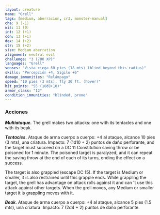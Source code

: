 ```yaml
---
layout: creature
name: "Grell"
tags: [medium, aberracion, cr3, monster-manual]
cha: 9 (-1)
wis: 11 (0)
int: 12 (+1)
con: 13 (+1)
dex: 14 (+2)
str: 15 (+2)
size: Medium aberration
alignment: neutral evil
challenge: "3 (700 XP)"
languages: "Grell"
senses: "Vista ciega 60 pies (18 mts) (blind beyond this radius)"
skills: "Percepción +4, Sigilo +6"
damage_immunities: "Relámpago"
speed: "10 pies (3 mts), fly 30 ft. (hover)"
hit_points: "55 (10d8+10)"
armor_class: "12"
condition_immunities: "blinded, prone"
---
```


### Acciones

***Multiataque.*** The grell makes two attacks: one with its tentacles and one with its beak.

***Tentacles.*** Ataque de arma cuerpo a cuerpo: +4 al ataque, alcance 10 pies (3 mts), una criatura. Impacto: 7 (1d10 + 2) puntos de daño perforante, and the target must succeed on a DC 11 Constitution saving throw or be poisoned for 1 minute. The poisoned target is paralyzed, and it can repeat the saving throw at the end of each of its turns, ending the effect on a success.

The target is also grappled (escape DC 15). If the target is Medium or smaller, it is also restrained until this grapple ends. While grappling the target, the grell has advantage on attack rolls against it and can 't use this attack against other targets. When the grell moves, any Medium or smaller target it is grappling moves with it.

***Beak.*** Ataque de arma cuerpo a cuerpo: +4 al ataque, alcance 5 pies (1.5 mts), una criatura. Impacto: 7 (2d4 + 2) puntos de daño perforante.